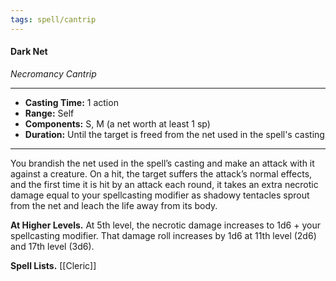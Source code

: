 ```yaml
---
tags: spell/cantrip
---
```

#### Dark Net
*Necromancy Cantrip*
___
- **Casting Time:** 1 action
- **Range:** Self
- **Components:** S, M (a net worth at least 1 sp)
- **Duration:**  Until the target is freed from the net used in the spell's casting
___
You brandish the net used in the spell’s casting and make an attack with it against a creature. On a hit, the target suffers the attack’s normal effects, and the first time it is hit by an attack each round, it takes an extra necrotic damage equal to your spellcasting modifier as shadowy tentacles sprout from the net and leach the life away from its body.

**At Higher Levels.** At 5th level, the necrotic damage increases to 1d6 + your spellcasting modifier. That damage roll increases by 1d6 at 11th level (2d6) and 17th level (3d6).

**Spell Lists.** [[Cleric]]